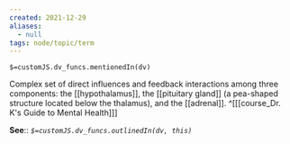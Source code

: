 ```yaml
---
created: 2021-12-29 
aliases:
  - null
tags: node/topic/term
---
```

`$=customJS.dv_funcs.mentionedIn(dv)`

Complex set of direct influences and feedback interactions among three components: the [[hypothalamus]], the [[pituitary gland]] (a pea-shaped structure located below the thalamus), and the [[adrenal]].
 ^[[[course_Dr. K's Guide to Mental Health]]]

**See**::
*`$=customJS.dv_funcs.outlinedIn(dv, this)`*